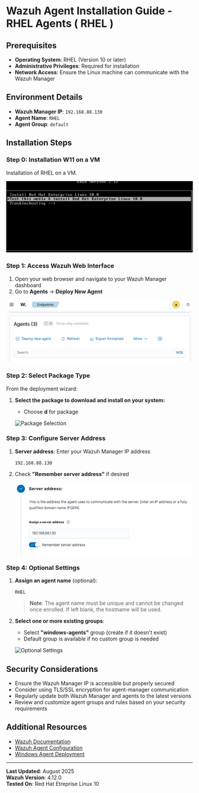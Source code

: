 # Wazuh Agent Installation Guide - RHEL Agents ( RHEL )

## Prerequisites

- **Operating System**: RHEL  (Version 10 or later)
- **Administrative Privileges**: Required for installation
- **Network Access**: Ensure the Linux machine can communicate with the Wazuh Manager

## Environment Details

- **Wazuh Manager IP**: `192.168.88.130`
- **Agent Name**: `RHEL`
- **Agent Group**: `default`

## Installation Steps

### Step 0:  Installation W11 on a VM

Installation of RHEL on a VM.

![RHEL-Installation](screenshots/00-RHEL-installation.png)

### Step 1: Access Wazuh Web Interface

1. Open your web browser and navigate to your Wazuh Manager dashboard
2. Go to **Agents** → **Deploy New Agent**

  ![Deploy New Agent](screenshots/01-deploy-agent.png)

### Step 2: Select Package Type

From the deployment wizard:

1. **Select the package to download and install on your system:**
   - Choose **d** for  package

   ![Package Selection](screenshots/02-package-selection.png)

### Step 3: Configure Server Address

1. **Server address**: Enter your Wazuh Manager IP address
   ```
   192.168.88.130
   ```
2. Check **"Remember server address"** if desired

   ![Server Address Configuration](screenshots/03-server-address.png)

### Step 4: Optional Settings

1. **Assign an agent name** (optional):
   ```
   RHEL
   ```
   > **Note**: The agent name must be unique and cannot be changed once enrolled. If left blank, the hostname will be used.

2. **Select one or more existing groups**:
   - Select **"windows-agents"** group (create if it doesn't exist)
   - Default group is available if no custom group is needed

   ![Optional Settings](screenshots/04-optional-settings.png)



## Security Considerations

- Ensure the Wazuh Manager IP is accessible but properly secured
- Consider using TLS/SSL encryption for agent-manager communication
- Regularly update both Wazuh Manager and agents to the latest versions
- Review and customize agent groups and rules based on your security requirements

## Additional Resources

- [Wazuh Documentation](https://documentation.wazuh.com/)
- [Wazuh Agent Configuration](https://documentation.wazuh.com/current/user-manual/agents/index.html)
- [Windows Agent Deployment](https://documentation.wazuh.com/current/installation-guide/wazuh-agent/index.html)

---

**Last Updated**: August 2025  
**Wazuh Version**: 4.12.0  
**Tested On**: Red Hat Etreprise Linux 10